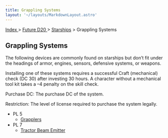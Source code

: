 ```yaml
---
title: Grappling Systems
layout: '~/layouts/MarkdownLayout.astro'
---
```


[ Index ](/) > [ Future D20 ](/future.d20.srd) > [Starships](/future.d20.srd/starships) > Grappling Systems

## Grappling Systems

The following devices are commonly found on starships but don’t fit under the
headings of armor, engines, sensors, defensive systems, or weapons.

Installing one of these systems requires a successful Craft (mechanical) check
(DC 30) after investing 30 hours. A character without a mechanical tool kit
takes a –4 penalty on the skill check.

Purchase DC: The purchase DC of the system.

Restriction: The level of license required to purchase the system legally.

  * PL 5
    * [Grapplers](/future.d20.srd/starships/grappling.systems/grapplers)
  * PL 7
    * [Tractor Beam Emitter](/future.d20.srd/starships/grappling.systems/tractor.beam.emitter)

